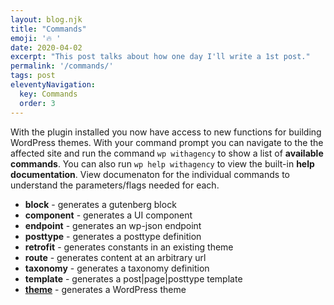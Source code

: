 ```yaml
---
layout: blog.njk
title: "Commands"
emoji: '🔥 '
date: 2020-04-02
excerpt: "This post talks about how one day I'll write a 1st post."
permalink: '/commands/'
tags: post
eleventyNavigation:
  key: Commands
  order: 3
---
```



With the plugin installed you now have access to new functions for building WordPress themes. With your command prompt you can navigate to the the affected site and run the command `wp withagency` to show a list of **available commands**. You can also run `wp help withagency` to view the built-in **help documentation**. View documenaton for the individual commands to understand the parameters/flags needed for each.


- **block** - generates a gutenberg block
- **component** - generates a UI component
- **endpoint** - generates an wp-json endpoint
- **posttype** - generates a posttype definition
- **retrofit** - generates constants in an existing theme
- **route** - generates content at an arbitrary url
- **taxonomy** - generates a taxonomy definition
- **template** - generates a post|page|posttype template
- **[theme](/commands/theme/)** - generates a WordPress theme
